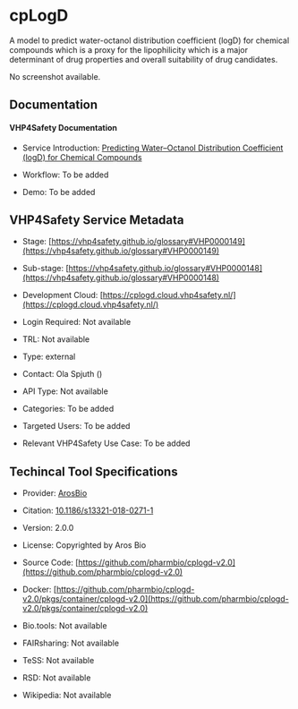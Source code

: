 # cpLogD

<!--- This file is autogenerated. Edit cplogd.json to make changes in this page. --->

A model to predict water-octanol distribution coefficient (logD) for chemical compounds which is a proxy for the lipophilicity which is a major determinant of drug properties and overall suitability of drug candidates.

No screenshot available.

## Documentation

#### VHP4Safety Documentation

* Service Introduction: [Predicting Water–Octanol Distribution Coefficient (logD) for Chemical Compounds](https://docs.vhp4safety.nl/en/latest/tutorials/cplogd/cplogd_tutorial.html)

* Workflow: To be added

* Demo: To be added

<h4 id='tess-widget-materials-header'></h4>

<div id='tess-widget-materials-list' class='tess-widget tess-widget-list'></div>
<script>
  function initTeSSWidgets() {
    var query = 'cplogd';
    if (query.trim() != '') {
      TessWidget.Materials(document.getElementById('tess-widget-materials-list'),
                           'SimpleList',
                           {
                             opts: {
                               enableSearch: false
                             },
                             params: {
                               pageSize: 5,
                               q: query
                             }
                           });
      document.getElementById('tess-widget-materials-header').innerHTML = 'Documentation from ELIXIR TeSS'
    }
}
</script>
<script async='' defer='' src='https://elixirtess.github.io/TeSS_widgets/components/js/tess-widget-standalone.js' onload='initTeSSWidgets()'></script>

<script>
async function loadGlossaryTerms() {
  try {
    // Fetch the TURTLE/OWL file
    const response = await fetch('/cloud/docs/resource/glossary.owl');
    const xmlText = await response.text();
    
    // Parse XML
    const parser = new DOMParser();
    const xmlDoc = parser.parseFromString(xmlText, 'text/xml');
    
    // Create a map to store term data
    const glossaryData = new Map();
    
    // Extract all RDF descriptions (entities) with their labels and descriptions
    const descriptions = xmlDoc.querySelectorAll('rdf\\:Description, Description');
    descriptions.forEach(desc => {
      const about = desc.getAttribute('rdf:about') || desc.getAttribute('about');
      if (about && about.includes('vhp4safety.github.io/glossary#')) {
        const label = desc.querySelector('rdfs\\:label, label')?.textContent?.trim();
        const description = desc.querySelector('dc\\:description, description')?.textContent?.trim();
        
        if (label) {
          // Store by both the full URL and just the fragment identifier
          const fragment = about.split('#')[1];
          glossaryData.set(about, {
            label: label,
            description: description || '',
            url: about
          });
          if (fragment) {
            glossaryData.set(fragment, {
              label: label,
              description: description || '',
              url: about
            });
          }
        }
      }
    });
    
    console.log('Loaded glossary terms:', glossaryData);
    
    // Process all elements with class 'glossary_term'
    const glossaryElements = document.querySelectorAll('.glossary_term');
    glossaryElements.forEach(element => {
      const anchor = element.querySelector('a');
      if (!anchor) return;

      const href = anchor.getAttribute('href').trim();
      // Try to find term data by exact URL match or fragment match
      let termData = glossaryData.get(href);
      if (!termData && href.includes('#')) {
        const fragment = href.split('#')[1];
        termData = glossaryData.get(fragment);
      }
      
      if (termData) {
        // Create the glossary info element
        const glossaryInfo = document.createElement('div');
        glossaryInfo.className = 'glossary-info';
        glossaryInfo.style.cssText = `
          background: #f8f9fa;
          border-left: 3px solid #007bff;
          padding: 8px 12px;
          margin: 8px 0;
          border-radius: 4px;
          font-size: 0.9em;
          line-height: 1.4;
        `;
        
        glossaryInfo.innerHTML = `
          <strong>${termData.label}</strong> <a href="${termData.url}" target="_blank" style="color: #007bff; text-decoration: none;">${termData.url}</a><br>
          ${termData.description}
        `;
        
        // Insert before the glossary term element
        element.parentNode.insertBefore(glossaryInfo, element);
      }
    });
    
  } catch (error) {
    console.warn('Could not load glossary terms:', error);
  }
}

// Load glossary terms when page is ready
if (document.readyState === 'loading') {
  document.addEventListener('DOMContentLoaded', loadGlossaryTerms);
} else {
  loadGlossaryTerms();
}
</script>

## VHP4Safety Service Metadata

* Stage: <span class="glossary_term">[https://vhp4safety.github.io/glossary#VHP0000149](https://vhp4safety.github.io/glossary#VHP0000149)</span>

* Sub-stage: <span class="glossary_term">[https://vhp4safety.github.io/glossary#VHP0000148](https://vhp4safety.github.io/glossary#VHP0000148)</span>

* Development Cloud: [https://cplogd.cloud.vhp4safety.nl/](https://cplogd.cloud.vhp4safety.nl/)

* Login Required: Not available

* TRL: Not available

* Type: external

* Contact: Ola Spjuth ()

* API Type: Not available

* Categories: To be added

* Targeted Users: To be added

* Relevant VHP4Safety Use Case: To be added

## Techincal Tool Specifications

* Provider: [ArosBio](https://arosbio.com/index.html)

* Citation: [10.1186/s13321-018-0271-1](https://doi.org/10.1186/s13321-018-0271-1)

* Version: 2.0.0

* License: Copyrighted by Aros Bio

* Source Code: [https://github.com/pharmbio/cplogd-v2.0](https://github.com/pharmbio/cplogd-v2.0)

* Docker: [https://github.com/pharmbio/cplogd-v2.0/pkgs/container/cplogd-v2.0](https://github.com/pharmbio/cplogd-v2.0/pkgs/container/cplogd-v2.0)

* Bio.tools: Not available

* FAIRsharing: Not available

* TeSS: Not available

* RSD: Not available

* Wikipedia: Not available

<script type="application/ld+json">
  {
    "@context": "https://schema.org/",
    "@type": "SoftwareApplication",
    "http://purl.org/dc/terms/conformsTo": {
      "@type": "CreativeWork", "@id": "https://bioschemas.org/profiles/ComputationalTool/1.0-RELEASE"
    },
    "@id" : "https://vhp4safety.github.io/cloud/service/cplogd",
    "name": "cpLogD",
    "description": "A model to predict water-octanol distribution coefficient (logD) for chemical compounds which is a proxy for the lipophilicity which is a major determinant of drug properties and overall suitability of drug candidates.",
    "url": "https://cplogd.cloud.vhp4safety.nl/"
  }
</script>
